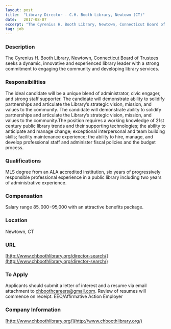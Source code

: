 ```yaml
---
layout: post
title:  "Library Director - C.H. Booth Library, Newtown (CT)"
date:   2017-08-07
excerpt: "The Cyrenius H. Booth Library, Newtown, Connecticut Board of Trustees seeks a dynamic, innovative and experienced library leader with a strong commitment to engaging the community and developing library services. "
tag: job
---
```


### Description   

The Cyrenius H. Booth Library, Newtown, Connecticut Board of Trustees seeks a dynamic, innovative and experienced library leader with a strong commitment to engaging the community and developing library services. 


### Responsibilities   

The ideal candidate will be a unique blend of administrator, civic engager, and strong staff supporter. The candidate will demonstrate ability to solidify partnerships and articulate the Library’s strategic vision, mission, and values to the community. The candidate will demonstrate ability to solidify partnerships and articulate the Library’s strategic vision, mission, and values to the community.The position requires a working knowledge of 21st century public library trends and their supporting technologies; the ability to anticipate and manage change; exceptional interpersonal and team building skills; facility maintenance experience; the ability to hire, manage, and develop professional staff and administer fiscal policies and the budget process.


### Qualifications   

MLS degree from an ALA accredited institution, six years of progressively responsible professional experience in a public library including two years of administrative experience. 


### Compensation   

Salary range $85,000-$95,000 with an attractive benefits package.


### Location   

Newtown, CT


### URL   

[http://www.chboothlibrary.org/director-search/](http://www.chboothlibrary.org/director-search/)

### To Apply   

Applicants should submit a letter of interest and a resume via email attachment to chboothcareers@gmail.com. Review of resumes will commence on receipt.
EEO/Affirmative Action Employer


### Company Information   

[http://www.chboothlibrary.org/](http://www.chboothlibrary.org/)



